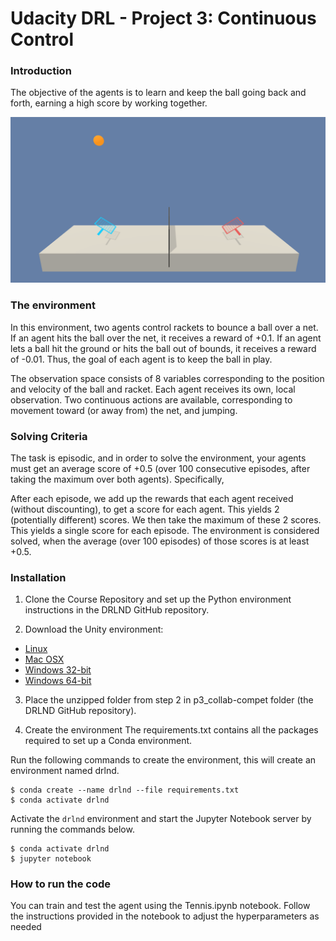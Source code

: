 # Udacity DRL - Project 3: Continuous Control
### Introduction

The objective of the agents is to learn and keep the ball going back and forth, earning a high score by working together.

![](./img/tennis.png)

### The environment
In this environment, two agents control rackets to bounce a ball over a net. If an agent hits the ball over the net, it receives a reward of +0.1. If an agent lets a ball hit the ground or hits the ball out of bounds, it receives a reward of -0.01. Thus, the goal of each agent is to keep the ball in play.

The observation space consists of 8 variables corresponding to the position and velocity of the ball and racket. Each agent receives its own, local observation. Two continuous actions are available, corresponding to movement toward (or away from) the net, and jumping.


### Solving Criteria

The task is episodic, and in order to solve the environment, your agents must get an average score of +0.5 (over 100 consecutive episodes, after taking the maximum over both agents). Specifically,

After each episode, we add up the rewards that each agent received (without discounting), to get a score for each agent. This yields 2 (potentially different) scores. We then take the maximum of these 2 scores.
This yields a single score for each episode.
The environment is considered solved, when the average (over 100 episodes) of those scores is at least +0.5.

### Installation
1. Clone the Course Repository and set up the Python environment instructions in the DRLND GitHub repository.

2. Download the Unity environment:

- [Linux](https://s3-us-west-1.amazonaws.com/udacity-drlnd/P3/Tennis/Tennis_Linux.zip)
- [Mac OSX](https://s3-us-west-1.amazonaws.com/udacity-drlnd/P3/Tennis/Tennis.app.zip)
- [Windows 32-bit](https://s3-us-west-1.amazonaws.com/udacity-drlnd/P3/Tennis/Tennis_Windows_x86.zip)
- [Windows 64-bit](https://s3-us-west-1.amazonaws.com/udacity-drlnd/P3/Tennis/Tennis_Windows_x86_64.zip)

3. Place the unzipped folder from step 2 in p3_collab-compet folder (the DRLND GitHub repository).

4. Create the environment
The requirements.txt contains all the packages required to set up a Conda environment. 

Run the following commands to create the environment, this will create an environment named drlnd.

```
$ conda create --name drlnd --file requirements.txt
$ conda activate drlnd  
```
Activate the `drlnd` environment and start the Jupyter Notebook server by running the commands below.

```
$ conda activate drlnd
$ jupyter notebook
```

### How to run the code
You can train and test the agent using the Tennis.ipynb notebook. Follow the instructions provided in the notebook to adjust the hyperparameters as needed
